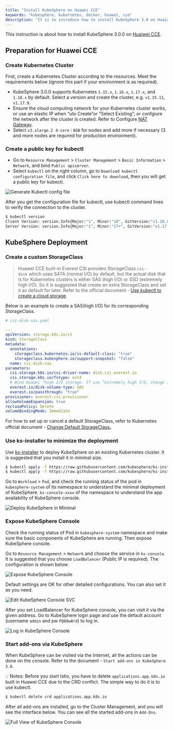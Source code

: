 ```yaml
---
title: "Install KubeSphere on Huawei CCE"
keywords: "kubesphere, kubernetes, docker, huawei, cce"
description: "It is to introduce how to install KubeSphere 3.0 on Huaiwei CCE."
---
```


This instruction is about how to install KubeSphere 3.0.0 on [Huaiwei CCE](https://support.huaweicloud.com/en-us/qs-cce/cce_qs_0001.html).

## Preparation for Huawei CCE

### Create Kubernetes Cluster

First, create a Kubernetes Cluster according to the resources. Meet the requirements below (ignore this part if your environment is as required).

- KubeSphere 3.0.0 supports Kubernetes `1.15.x`, `1.16.x`, `1.17.x`, and `1.18.x` by default. Select a version and create the cluster, e.g. `v1.15.11`, `v1.17.9`.
- Ensure the cloud computing network for your Kubernetes cluster works, or use an elastic IP when “uto Create”or “Select Existing”; or confgiure the network after the cluster is created. Refer to Configure [NAT Gateway](https://support.huaweicloud.com/en-us/productdesc-natgateway/en-us_topic_0086739762.html).
- Select `s3.xlarge.2`  `4-core｜8GB` for nodes and add more if necessary (3 and more nodes are required for production environment).

### Create a public key for kubectl

- Go to `Resource Management` > `Cluster Management` > `Basic Information` > `Network`, and bind `Public apiserver`.
- Select `kubectl` on the right column, go to `Download kubectl configuration file`, and click `Click here to download`, then you will get a public key for kubectl.

![Generate Kubectl config file](/images/docs/huawei-cce/en/generate-kubeconfig.png)

After you get the configuration file for kubectl, use kubectl command lines to verify the connection to the cluster.

```bash
$ kubectl version
Client Version: version.Info{Major:"1", Minor:"18", GitVersion:"v1.18.8", GitCommit:"9f2892aab98fe339f3bd70e3c470144299398ace", GitTreeState:"clean", BuildDate:"2020-08-15T10:08:56Z", GoVersion:"go1.14.7", Compiler:"gc", Platform:"darwin/amd64"}
Server Version: version.Info{Major:"1", Minor:"17+", GitVersion:"v1.17.9-r0-CCE20.7.1.B003-17.36.3", GitCommit:"136c81cf3bd314fcbc5154e07cbeece860777e93", GitTreeState:"clean", BuildDate:"2020-08-08T06:01:28Z", GoVersion:"go1.13.9", Compiler:"gc", Platform:"linux/amd64"}

```

## KubeSphere Deployment

### Create a custom StorageClass

> Huawei CCE built-in Everest CSI provides StorageClass `csi-disk` which uses SATA (normal I/O) by default, but the actual disk that is for Kubernetes clusters is either SAS (high I/O) or SSD (extremely high I/O). So it is suggested that create an extra StorageClass and set it as default for later. Refer to the official document - [Use kubectl to create a cloud storage](https://support.huaweicloud.com/en-us/usermanual-cce/cce_01_0044.html).

Below is an example to create a SAS(high I/O) for its corresponding StorageClass.

```yaml
# csi-disk-sas.yaml

---
apiVersion: storage.k8s.io/v1
kind: StorageClass
metadata:
  annotations:
    storageclass.kubernetes.io/is-default-class: "true"
    storageclass.kubesphere.io/support-snapshot: "false"
  name: csi-disk-sas
parameters:
  csi.storage.k8s.io/csi-driver-name: disk.csi.everest.io
  csi.storage.k8s.io/fstype: ext4
  # Bind Huawei “high I/O storage. If use “extremely high I/O, change it to SSD.
  everest.io/disk-volume-type: SAS
  everest.io/passthrough: "true"
provisioner: everest-csi-provisioner
allowVolumeExpansion: true
reclaimPolicy: Delete
volumeBindingMode: Immediate

```

For how to set up or cancel a default StorageClass, refer to Kubernetes official document - [Change Default StorageClass](https://kubernetes.io/docs/tasks/administer-cluster/change-default-storage-class/)。 

### Use ks-installer to minimize the deployment

Use [ks-installer](https://github.com/kubesphere/ks-installer) to deploy KubeSphere on an existing Kubernetes cluster. It is suggested that you install it in minimal size.

```bash
$ kubectl apply -f https://raw.githubusercontent.com/kubesphere/ks-installer/master/deploy/kubesphere-installer.yaml
$ kubectl apply -f https://raw.githubusercontent.com/kubesphere/ks-installer/master/deploy/cluster-configuration.yaml

```

Go to `Workload` > `Pod`, and check the running status of the pod in `kubesphere-system` of its namespace to understand the minimal deployment of KubeSphere. `ks-console-xxxx` of the namespace to understand the app availability of KubeSphere console. 

![Deploy KubeSphere in Minimal](/images/docs/huawei-cce/en/deploy-ks-minimal.png)

### Expose KubeSphere Console

Check the running status of Pod in `kubesphere-system` namespace and make sure the basic components of  KubeSphere are running. Then expose KubeSphere console.

Go to `Resource Management` > `Network` and choose the service in `ks-console`. It is suggested that you choose `LoadBalancer` (Public IP is required). The configuration is shown below.

![Expose KubeSphere Console](/images/docs/huawei-cce/en/expose-ks-console.png)

Default settings are OK for other detailed configurations. You can also set it as you need.

![Edit KubeSphere Console SVC](/images/docs/huawei-cce/en/edit-ks-console-svc.png)

After you set LoadBalancer for KubeSphere console, you can visit it via the given address. Go to KubeSphere login page and use the default account (username `admin` and pw `P@88w0rd`) to log in.

![Log in KubeSphere Console](/images/docs/huawei-cce/en/login-ks-console.png)

### Start add-ons via KubeSphere

When KubeSphere can be visited via the Internet, all the actions can be done on the console. Refer to the document - `Start add-ons in KubeSphere 3.0`.

💡 Notes: Before you start Istio, you have to delete `applications.app.k8s.io` built in Huawei CCE due to the CRD conflict. The simple way to do it is to use kubectl.

```bash
$ kubectl delete crd applications.app.k8s.io
```

After all add-ons are installed, go to the Cluster Management, and you will see the interface below. You can see all the started add-ons in `Add-Ons`.

![Full View of KubeSphere Console](/images/docs/huawei-cce/en/view-ks-console-full.png)
